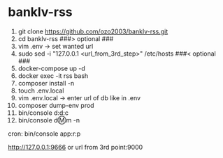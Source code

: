 # banklv-rss

1. git clone https://github.com/ozo2003/banklv-rss.git
2. cd banklv-rss
###> optional ###  
3. vim .env -> set wanted url
4. sudo sed -i "127.0.0.1 <url_from_3rd_step>" /etc/hosts
###< optional ###  
5. docker-compose up -d
6. docker exec -it rss bash
7. composer install -n
8. touch .env.local
9. vim .env.local -> enter url of db like in .env
10. composer dump-env prod
11. bin/console d:d:c
12. bin/console d:m:m -n

cron: bin/console app:r:p

http://127.0.0.1:9666 or url from 3rd point:9000
